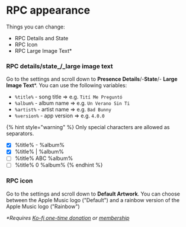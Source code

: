 # RPC appearance

Things you can change:

* RPC Details and State
* RPC Icon
* RPC Large Image Text\*

### RPC details/state_/_large image text

Go to the settings and scroll down to **Presence Details**/-**State**/- **Large Image Text**\*. You can use the following variables:

* `%title%` - song title => e.g. `Tití Me Preguntó`
* `%album%` - album name => e.g. `Un Verano Sin Ti`
* `%artist%` - artist name => e.g. `Bad Bunny`
* `%version%` - app version => e.g. `4.0.0`

{% hint style="warning" %}
Only special characters are allowed as separators.

* [x] %title% - %album%
* [x] %title% | %album%
* [ ] %title% ABC %album%
* [ ] %title% 0 %album%
{% endhint %}

### RPC icon

Go to the settings and scroll down to **Default Artwork**. You can choose between the Apple Music logo ("Default") and a rainbow version of the Apple Music logo ("Rainbow")

_\*Requires_ [_Ko-fi one-time donation_](https://ko-fi.com/zephra) _or_ [_membership_](https://ko-fi.com/zephra/tiers)
